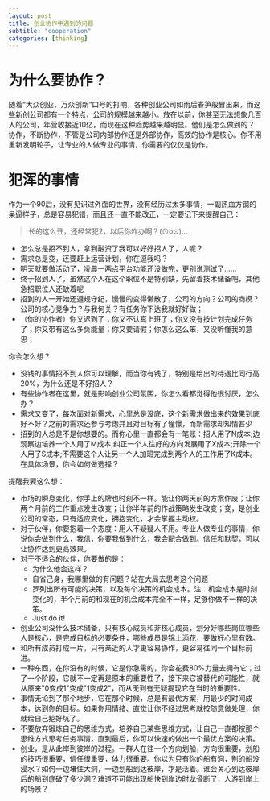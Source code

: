 ```yaml
---
layout: post
title: 创业协作中遇到的问题
subtitle: "cooperation"
categories: [thinking]
---
```


# 为什么要协作？

随着“大众创业，万众创新”口号的打响，各种创业公司如雨后春笋般冒出来，而这些新创公司都有一个特点，公司的规模越来越小。放在以前，你甚至无法想象几百人的公司，年营收接近10亿，而现在这种趋势越来越明显。他们是怎么做到的？协作，不断协作，不管是公司内部协作还是外部协作，高效的协作是核心。你不用重新发明轮子，让专业的人做专业的事情，你需要的仅仅是协作。

# 犯浑的事情

作为一个90后，没有见识过外面的世界，没有经历过太多事情，一副热血方钢的呆逼样子，总是容易犯错，而且还一直不能改正，一定要记下来提醒自己：

> 长的这么丑，还经常犯2，以后你咋办啊？(⊙o⊙)… 

* 怎么总是招不到人，拿到融资了我可以好好招人了，人呢？
* 需求总是变，还要赶上运营计划，你在逗我吗？
* 明天就要做活动了，凌晨一两点平台功能还没做完，更别说测试了……
* 终于招到人了，虽然这个人在这个职位不是特别缺，先留着技术储备吧，其他急招职位人还缺着呢
* 招到的人一开始还遵规守纪，慢慢的变得懒散了，公司的方向？公司的商模？公司的核心竞争力？与我何关？有任务你下达我就好好做；
* （你的协作者）你又迟到了；你又不认真上班了；你又没有按计划完成任务了；你又带有这么多负能量；你又要请假；你怎么这么笨，又没听懂我的意思；

你会怎么想？

* 没钱的事情招不到人你可以理解，而当你有钱了，特别是给出的待遇比同行高20%，为什么还是不好招人？
* 有些协作者在这里，就是影响创业公司氛围，你怎么看都觉得他很讨厌，怎么办？
* 需求又变了，每次面对新需求，心里总是没底，这个新需求做出来的效果到底好不好？之前的需求还参与考虑并且对目标有了憧憬，而新需求却知情甚少
* 招到的人总是不是你想要的。而你心里一直都会有一笔账：招人用了N成本;边观察边培养一个人用了M成本;纠正一个人往好的方向发展用了X成本;开除一个人用了S成本;不需要这个人让另一个人加班完成到两个人的工作用了K成本。在具体场景，你会如何做选择？

提醒我要这么想：

* 市场的瞬息变化，你手上的牌也时刻不一样。能让你两天前的方案作废；让你两个月前的工作重点发生改变；让你半年前的作战策略发生改变；变，是创业公司的常态，只有适应变化，拥抱变化，才会掌握主动权。
* 对于伙伴，你要抱着一个态度：用人不疑疑人不用。专业人做专业的事情，你说你会做到什么，我信，你要我做到什么，我会配合做到。信任和默契，可以让协作达到更高效果。
* 对于不适合的伙伴，你要做的是：
  * 为什么他会这样？
  * 自省己身，我哪里做的有问题？站在大局去思考这个问题
  * 罗列出所有可能的决策，以及每个决策的机会成本。注：机会成本是时刻变化的，半个月前的和现在的机会成本完全不一样，足够你做不一样的决策。
  * Just do it!
* 创业公司没什么技术储备，只有核心成员和非核心成员，划分好哪些岗位哪些人是核心，是完成目标的必要条件，哪些成员是锦上添花，要做好心里有数。
* 和所有成员打成一片，只有亲近的人才更容易协作，更容易往同一个目标前进。
* 一种东西，在你没有的时候，它是你急需的，你会花费80%力量去拥有它；过了一个阶段，它就不一定再是原本的重要性了，接下来它被替代的可能性，就从原来"0变成1"变成"1变成2"，而从无到有无疑提现它在当时的重要性。
* 事情无论到了那个地步，它在那个时候，总是有最优方案，用最少的时间成本，达到你的目标。如果你用情绪、直觉让你不经过思考就按随意做处理，你就给自己挖好坑了。
* 不要放弃锻炼自己的思维方式，培养自己某些思维方式，让自己一直都按那个思维方式思考任务事情，直到最后，你可以快速的做出一个最优方案的决策。
* 创业，是从此岸到彼岸的过程。一群人在往一个方向划船，方向很重要，划船的技巧很重要，信任很重要，体力很重要。你以为只有你的船有洞，别的船没浸水？如何一边堵住大洞，一边划船到达彼岸，才是活着。谁会关心到达彼岸后的船到底破了多少洞？难道不可能出现船快到岸边时龙骨断了，人游到岸上的场景？
